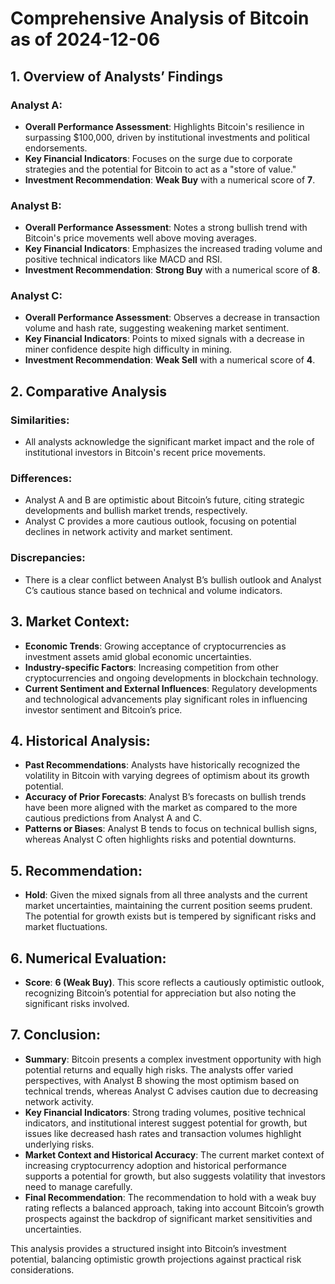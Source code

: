 # Comprehensive Analysis of Bitcoin as of 2024-12-06

## 1. Overview of Analysts’ Findings

### Analyst A:
- **Overall Performance Assessment**: Highlights Bitcoin's resilience in surpassing $100,000, driven by institutional investments and political endorsements.
- **Key Financial Indicators**: Focuses on the surge due to corporate strategies and the potential for Bitcoin to act as a "store of value."
- **Investment Recommendation**: **Weak Buy** with a numerical score of **7**.

### Analyst B:
- **Overall Performance Assessment**: Notes a strong bullish trend with Bitcoin's price movements well above moving averages.
- **Key Financial Indicators**: Emphasizes the increased trading volume and positive technical indicators like MACD and RSI.
- **Investment Recommendation**: **Strong Buy** with a numerical score of **8**.

### Analyst C:
- **Overall Performance Assessment**: Observes a decrease in transaction volume and hash rate, suggesting weakening market sentiment.
- **Key Financial Indicators**: Points to mixed signals with a decrease in miner confidence despite high difficulty in mining.
- **Investment Recommendation**: **Weak Sell** with a numerical score of **4**.

## 2. Comparative Analysis

### Similarities:
- All analysts acknowledge the significant market impact and the role of institutional investors in Bitcoin's recent price movements.

### Differences:
- Analyst A and B are optimistic about Bitcoin’s future, citing strategic developments and bullish market trends, respectively.
- Analyst C provides a more cautious outlook, focusing on potential declines in network activity and market sentiment.

### Discrepancies:
- There is a clear conflict between Analyst B’s bullish outlook and Analyst C’s cautious stance based on technical and volume indicators.

## 3. Market Context:
- **Economic Trends**: Growing acceptance of cryptocurrencies as investment assets amid global economic uncertainties.
- **Industry-specific Factors**: Increasing competition from other cryptocurrencies and ongoing developments in blockchain technology.
- **Current Sentiment and External Influences**: Regulatory developments and technological advancements play significant roles in influencing investor sentiment and Bitcoin’s price.

## 4. Historical Analysis:
- **Past Recommendations**: Analysts have historically recognized the volatility in Bitcoin with varying degrees of optimism about its growth potential.
- **Accuracy of Prior Forecasts**: Analyst B’s forecasts on bullish trends have been more aligned with the market as compared to the more cautious predictions from Analyst A and C.
- **Patterns or Biases**: Analyst B tends to focus on technical bullish signs, whereas Analyst C often highlights risks and potential downturns.

## 5. Recommendation:
- **Hold**: Given the mixed signals from all three analysts and the current market uncertainties, maintaining the current position seems prudent. The potential for growth exists but is tempered by significant risks and market fluctuations.

## 6. Numerical Evaluation:
- **Score**: **6 (Weak Buy)**. This score reflects a cautiously optimistic outlook, recognizing Bitcoin’s potential for appreciation but also noting the significant risks involved.

## 7. Conclusion:
- **Summary**: Bitcoin presents a complex investment opportunity with high potential returns and equally high risks. The analysts offer varied perspectives, with Analyst B showing the most optimism based on technical trends, whereas Analyst C advises caution due to decreasing network activity.
- **Key Financial Indicators**: Strong trading volumes, positive technical indicators, and institutional interest suggest potential for growth, but issues like decreased hash rates and transaction volumes highlight underlying risks.
- **Market Context and Historical Accuracy**: The current market context of increasing cryptocurrency adoption and historical performance supports a potential for growth, but also suggests volatility that investors need to manage carefully.
- **Final Recommendation**: The recommendation to hold with a weak buy rating reflects a balanced approach, taking into account Bitcoin’s growth prospects against the backdrop of significant market sensitivities and uncertainties.

This analysis provides a structured insight into Bitcoin’s investment potential, balancing optimistic growth projections against practical risk considerations.